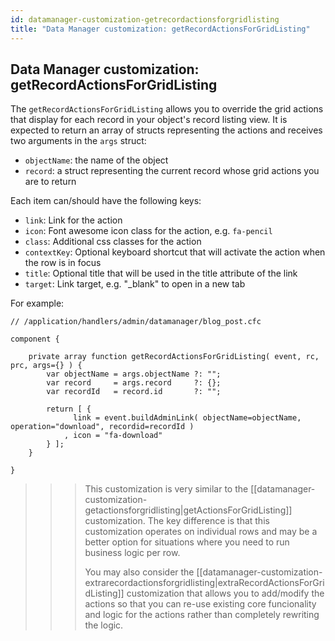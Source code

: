 ```yaml
---
id: datamanager-customization-getrecordactionsforgridlisting
title: "Data Manager customization: getRecordActionsForGridListing"
---
```


## Data Manager customization: getRecordActionsForGridListing

The `getRecordActionsForGridListing` allows you to override the grid actions that display for each record in your object's record listing view. It is expected to return an array of structs representing the actions and receives two arguments in the `args` struct:

* `objectName`: the name of the object
* `record`: a struct representing the current record whose grid actions you are to return

Each item can/should have the following keys:

* `link`: Link for the action
* `icon`: Font awesome icon class for the action, e.g. `fa-pencil`
* `class`: Additional css classes for the action
* `contextKey`: Optional keyboard shortcut that will activate the action when the row is in focus
* `title`: Optional title that will be used in the title attribute of the link
* `target`: Link target, e.g. "\_blank" to open in a new tab

For example:

```luceescript
// /application/handlers/admin/datamanager/blog_post.cfc

component {

	private array function getRecordActionsForGridListing( event, rc, prc, args={} ) {
		var objectName = args.objectName ?: "";
		var record     = args.record     ?: {};
		var recordId   = record.id       ?: "";

		return [ {
			  link = event.buildAdminLink( objectName=objectName, operation="download", recordid=recordId )
			, icon = "fa-download"
		} ];
	}

}
```

>>> This customization is very similar to the [[datamanager-customization-getactionsforgridlisting|getActionsForGridListing]] customization. The key difference is that this customization operates on individual rows and may be a better option for situations where you need to run business logic per row.
>>>
>>> You may also consider the [[datamanager-customization-extrarecordactionsforgridlisting|extraRecordActionsForGridListing]] customization that allows you to add/modify the actions so that you can re-use existing core funcionality and logic for the actions rather than completely rewriting the logic.